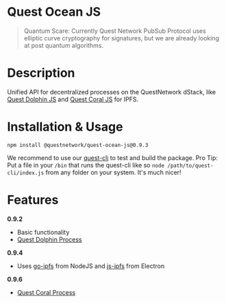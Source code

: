 # Quest Ocean JS
>Quantum Scare: Currently Quest Network PubSub Protocol uses elliptic curve cryptography for signatures, but we are already looking at post quantum algorithms.

# Description

Unified API for decentralized processes on the QuestNetwork dStack, like [Quest Dolphin JS](https://github.com/quest-dolphin-js) and [Quest Coral JS](https://github.com/quest-coral-js) for IPFS.

# Installation & Usage

``npm install @questnetwork/quest-ocean-js@0.9.3``
 
We recommend to use our [quest-cli](quest-cli) to test and build the package.
Pro Tip: Put a file in your `/bin` that runs the quest-cli like so `node /path/to/quest-cli/index.js` from any folder on your system. It's much nicer!

# Features

**0.9.2**
- Basic functionality
- [Quest Dolphin Process](quest-dolphin-js)

**0.9.4**
- Uses [go-ipfs](https://github.com/ipfs/go-ipfs) from NodeJS and [js-ipfs](https://github.com/ipfs/js-ipfs) from Electron

**0.9.6**
- [Quest Coral Process](quest-coral-js)
